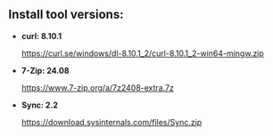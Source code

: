 ## Install tool versions:

* **curl: 8.10.1**

  https://curl.se/windows/dl-8.10.1_2/curl-8.10.1_2-win64-mingw.zip


* **7-Zip: 24.08**

  https://www.7-zip.org/a/7z2408-extra.7z

* **Sync: 2.2**

  https://download.sysinternals.com/files/Sync.zip
